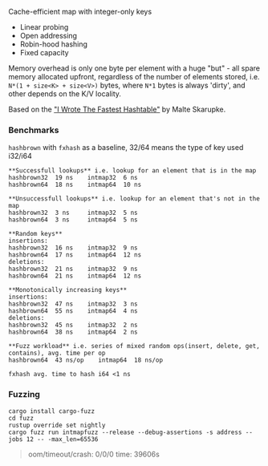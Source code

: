 Cache-efficient map with integer-only keys
- Linear probing
- Open addressing
- Robin-hood hashing
- Fixed capacity

Memory overhead is only one byte per element with a huge "but" - all spare memory
allocated upfront, regardless of the number of elements stored, i.e. `N*(1 + size<K> + size<V>)` bytes, 
where `N*1` bytes is always 'dirty', and other depends on the K/V locality.

Based on the ["I Wrote The Fastest Hashtable"](https://probablydance.com/2017/02/26/i-wrote-the-fastest-hashtable) by Malte Skarupke.

### Benchmarks
`hashbrown` with `fxhash` as a baseline, 32/64 means the type of key used i32/i64
``` 
**Successfull lookups** i.e. lookup for an element that is in the map
hashbrown32  19 ns    intmap32  6 ns
hashbrown64  18 ns    intmap64  10 ns

**Unsuccessfull lookups** i.e. lookup for an element that's not in the map
hashbrown32  3 ns     intmap32  5 ns
hashbrown64  3 ns     intmap64  5 ns

**Random keys**
insertions:
hashbrown32  16 ns    intmap32  9 ns
hashbrown64  17 ns    intmap64  12 ns
deletions:
hashbrown32  21 ns    intmap32  9 ns
hashbrown64  21 ns    intmap64  12 ns

**Monotonically increasing keys**
insertions:
hashbrown32  47 ns    intmap32  3 ns   
hashbrown64  55 ns    intmap64  4 ns
deletions:
hashbrown32  45 ns    intmap32  2 ns
hashbrown64  38 ns    intmap64  2 ns

**Fuzz workload** i.e. series of mixed random ops(insert, delete, get, contains), avg. time per op
hashbrown64  43 ns/op    intmap64  18 ns/op

fxhash avg. time to hash i64 <1 ns
```

### Fuzzing
```
cargo install cargo-fuzz
cd fuzz
rustup override set nightly
cargo fuzz run intmapfuzz --release --debug-assertions -s address --jobs 12 -- -max_len=65536
```
> oom/timeout/crash: 0/0/0 time: 39606s 
